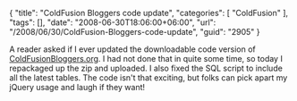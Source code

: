 {
	"title": "ColdFusion Bloggers code update",
	"categories": [
		"ColdFusion"
	],
	"tags": [],
	"date": "2008-06-30T18:06:00+06:00",
	"url": "/2008/06/30/ColdFusion-Bloggers-code-update",
	"guid": "2905"
}

A reader asked if I ever updated the downloadable code version of <a href="http://www.coldfusionbloggers.org">ColdFusionBloggers.org</a>. I had not done that in quite some time, so today I repackaged up the zip and uploaded. I also fixed the SQL script to include all the latest tables. The code isn't that exciting, but folks can pick apart my jQuery usage and laugh if they want!